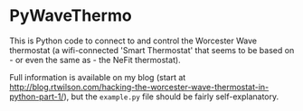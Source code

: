 # PyWaveThermo

This is Python code to connect to and control the Worcester Wave thermostat
(a wifi-connected 'Smart Thermostat' that seems to be based on - or even the same as - the NeFit thermostat).

Full information is available on my blog (start at http://blog.rtwilson.com/hacking-the-worcester-wave-thermostat-in-python-part-1/),
but the `example.py` file should be fairly self-explanatory.
